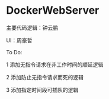 # DockerWebServer

主要代码逻辑：钟云鹏

UI：周豪哲



To Do:

1 添加无指令请求在非工作时间的顺延逻辑

2 添加防止无指令请求而死的逻辑

3 添加指定时间段可插队的逻辑

